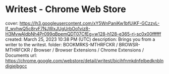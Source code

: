 # Writest - Chrome Web Store

cover: https://lh3.googleusercontent.com/xY5WnPaniKw1bfUiKF-GCzzvL-If_wvhwQ5c8rvF7NJWxJUgUrbOo1viz8-H3MvwAIdbNh4Pr099qBpemQDT07CfEg=w128-h128-e365-rj-sc0x00ffffff
created: March 25, 2023 10:38 PM (UTC)
description: Brings you from a writer to the writest.
folder: BOOKMRKS-MTHRFCKR / BROWSR-MTHRFCKR / Browser / Browser Extensions / Chrome Extensions / Documents
url: https://chrome.google.com/webstore/detail/writest/bicihfnmkdnfelbedknblndigjejbgcc